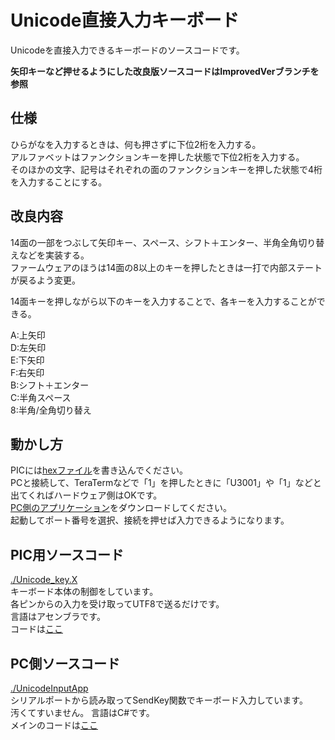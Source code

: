 # Unicode直接入力キーボード

Unicodeを直接入力できるキーボードのソースコードです。

**矢印キーなど押せるようにした改良版ソースコードはImprovedVerブランチを参照**

## 仕様

ひらがなを入力するときは、何も押さずに下位2桁を入力する。  
アルファベットはファンクションキーを押した状態で下位2桁を入力する。  
そのほかの文字、記号はそれぞれの面のファンクションキーを押した状態で4桁を入力することにする。  

## 改良内容

14面の一部をつぶして矢印キー、スペース、シフト＋エンター、半角全角切り替えなどを実装する。   
ファームウェアのほうは14面の8以上のキーを押したときは一打で内部ステートが戻るよう変更。

14面キーを押しながら以下のキーを入力することで、各キーを入力することができる。   

A:上矢印   
D:左矢印   
E:下矢印   
F:右矢印   
B:シフト＋エンター   
C:半角スペース   
8:半角/全角切り替え   

## 動かし方

PICには[hexファイル](./Unicode_key.X/dist/default/production/Unicode_key.X.production.hex)を書き込んでください。  
PCと接続して、TeraTermなどで「1」を押したときに「U3001」や「1」などと出てくればハードウェア側はOKです。  
[PC側のアプリケーション](./UnicodeInputApp/UnicodeInputApp/bin/Debug/UnicodeInputApp.exe)をダウンロードしてください。  
起動してポート番号を選択、接続を押せば入力できるようになります。


## PIC用ソースコード

[./Unicode_key.X](./Unicode_key.X)  
キーボード本体の制御をしています。  
各ピンからの入力を受け取ってUTF8で送るだけです。  
言語はアセンブラです。    
コードは[ここ](Unicode_key.X/main.asm)  


## PC側ソースコード

[./UnicodeInputApp](./UnicodeInputApp)  
シリアルポートから読み取ってSendKey関数でキーボード入力しています。  
汚くてすいません。
言語はC#です。  
メインのコードは[ここ](./UnicodeInputApp/UnicodeInputApp/Form1.cs)  

